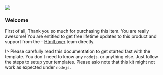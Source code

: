 <img src="https://htmllover.github.io/aptonic-docs/logo.png" />

### Welcome

First of all, Thank you so much for purchasing this item. You are really awesome! You are entitled to get free lifetime updates to this product and support from the - [HtmlLover](https://themeforest.net/user/htmllover) team directly.

!> Please carefully read this documentation to get started fast with the template. You don't need to know any `nodejs`.
or anything else. Just follow the steps to setup your templates. Please aslo note that this kit might not work as expected under `nodejs`.
